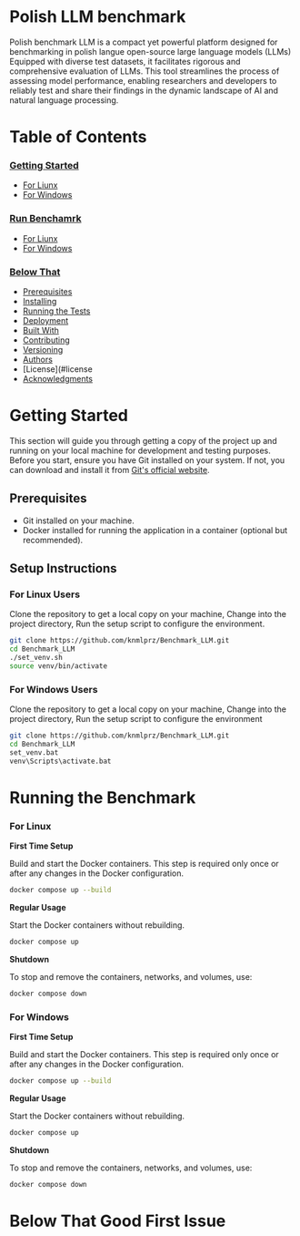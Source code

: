 # Polish LLM benchmark

Polish benchmark LLM is a compact yet powerful platform designed for benchmarking  in polish langue open-source large language models (LLMs)  Equipped with diverse test datasets, it facilitates rigorous and comprehensive evaluation of LLMs. This tool streamlines the process of assessing model performance, enabling researchers and developers to reliably test and share their findings in the dynamic landscape of AI and natural language processing.
# Table of Contents

### [Getting Started](#getting-started)
- [For Liunx](#for-linux-users)
- [For Windows](#for-Windows-users)

### [Run Benchamrk](#run-benchmark)
- [For Liunx](#for-linux)
- [For Windows](#for-Windows)
### [Below That ](#below-that-good-first-issue)
- [Prerequisites](#prerequisites)
- [Installing](#installing)
- [Running the Tests](#running-the-tests)
- [Deployment](#deployment)
- [Built With](#built-with)
- [Contributing](#contributing)
- [Versioning](#versioning)
- [Authors](#authors)
- [License](#license
- [Acknowledgments](#acknowledgments)

# Getting Started

This section will guide you through getting a copy of the project up and running on your local machine for development and testing purposes. Before you start, ensure you have Git installed on your system. If not, you can download and install it from [Git's official website](https://git-scm.com/).

## Prerequisites

- Git installed on your machine. 
- Docker installed for running the application in a container (optional but recommended).

## Setup Instructions

### For Linux Users

Clone the repository to get a local copy on your machine,
Change into the project directory,
Run the setup script to configure the environment.

   ```bash
   git clone https://github.com/knmlprz/Benchmark_LLM.git
   cd Benchmark_LLM
   ./set_venv.sh
   source venv/bin/activate 
   ``` 


### For Windows Users

Clone the repository to get a local copy on your machine,
Change into the project directory,
Run the setup script to configure the environment

   ```bash
git clone https://github.com/knmlprz/Benchmark_LLM.git
cd Benchmark_LLM
set_venv.bat
venv\Scripts\activate.bat
   ``` 

# Running the Benchmark

### For Linux

**First Time Setup**

Build and start the Docker containers. This step is required only once or after any changes in the Docker configuration.
```bash 
docker compose up --build
```

**Regular Usage**

Start the Docker containers without rebuilding.
```bash 
docker compose up
``` 

**Shutdown**

To stop and remove the containers, networks, and volumes, use:
```bash 
docker compose down
``` 

### For Windows

**First Time Setup**

Build and start the Docker containers. This step is required only once or after any changes in the Docker configuration.
```bash 
docker compose up --build
```
**Regular Usage**

Start the Docker containers without rebuilding.
```bash 
docker compose up
``` 

**Shutdown**

To stop and remove the containers, networks, and volumes, use:
```bash 
docker compose down
``` 


# Below That Good First Issue

<!-- ## Deployment

Add additional notes about how to deploy this on a live system.

## Built With

* [Python](https://www.python.org/) - The programming language used.
* [Poetry](https://python-poetry.org/) - Dependency Management.
* [Docker](https://www.docker.com/) - Containerization platform (if used).

## Contributing

Please read [CONTRIBUTING.md](link to CONTRIBUTING.md) for details on our code of conduct, and the process for submitting pull requests to us.

## Versioning

We use [SemVer](http://semver.org/) for versioning. For the versions available, see the [tags on this repository](link to tags).

## Authors

* **Your Name** - *Initial work* - [YourUserName](link to your GitHub profile)

See also the list of [contributors](link to contributors page) who participated in this project.

## License

This project is licensed under the MIT License - see the [LICENSE.md](link to LICENSE file) file for details

## Acknowledgments

* Hat tip to anyone whose code was used
* Inspiration
* etc -->


